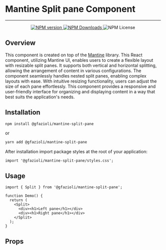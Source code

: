 # Mantine Split pane Component

<p align="center">

</p>

---

<p align="center">
  <a aria-label="NPM version" href="https://www.npmjs.com/package/@gfazioli/mantine-split-pane">
    <img alt="NPM version" src="https://img.shields.io/npm/v/%40gfazioli%2Fmantine-split-pane?style=for-the-badge">
  </a>
  
  <a aria-label="NPM version" href="https://www.npmjs.com/package/@gfazioli/mantine-split-pane">
    <img alt="NPM Downloads" src="https://img.shields.io/npm/dm/%40gfazioli%2Fmantine-split-pane?style=for-the-badge">
  </a>

  <img alt="NPM License" src="https://img.shields.io/npm/l/%40gfazioli%2Fmantine-split-pane?style=for-the-badge">

</p>

## Overview

This component is created on top of the [Mantine](https://mantine.dev/) library.
This React component, utilizing Mantine UI, enables users to create a flexible layout with resizable split panes. It supports both vertical and horizontal splitting, allowing the arrangement of content in various configurations. The component seamlessly handles nested split panes, enabling complex layouts with ease.
With intuitive resizing functionality, users can adjust the size of each pane effortlessly. This component provides a responsive and user-friendly interface for organizing and displaying content in a way that best suits the application's needs.

## Installation

```sh
npm install @gfazioli/mantine-split-pane
```
or 

```sh
yarn add @gfazioli/mantine-split-pane
```

After installation import package styles at the root of your application:

```tsx
import '@gfazioli/mantine-split-pane/styles.css';
```

## Usage

```tsx
import { Split } from '@gfazioli/mantine-split-pane';

function Demo() {
  return (
    <Split>
      <div><h1>Left pane</h1></div>
      <div><h1>Right pane</h1></div>
    </Split>
  );
}
```


## Props


